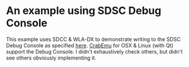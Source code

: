 # An example using SDSC Debug Console

This example uses SDCC & WLA-DX to demonstrate writing to the SDSC Debug Console as
specified [here](http://www.smspower.org/Development/SDSCDebugConsoleSpecification).
[CrabEmu](http://crabemu.sourceforge.net/) for OSX & Linux (with Qt) support the
Debug Console. I didn't exhaustively check others, but didn't see others obviously
implementing it.

